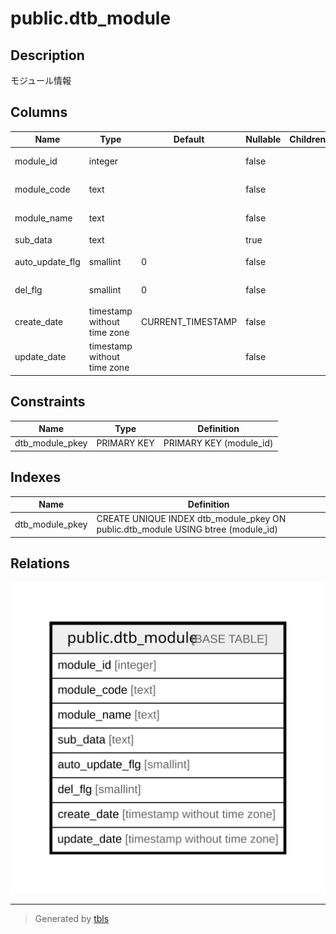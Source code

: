# public.dtb_module

## Description

モジュール情報

## Columns

| Name | Type | Default | Nullable | Children | Parents | Comment |
| ---- | ---- | ------- | -------- | -------- | ------- | ------- |
| module_id | integer |  | false |  |  | モジュールID |
| module_code | text |  | false |  |  | モジュールコード |
| module_name | text |  | false |  |  | モジュール名 |
| sub_data | text |  | true |  |  | データ |
| auto_update_flg | smallint | 0 | false |  |  | 自動更新フラグ |
| del_flg | smallint | 0 | false |  |  | 削除フラグ |
| create_date | timestamp without time zone | CURRENT_TIMESTAMP | false |  |  | 作成日時 |
| update_date | timestamp without time zone |  | false |  |  | 更新日時 |

## Constraints

| Name | Type | Definition |
| ---- | ---- | ---------- |
| dtb_module_pkey | PRIMARY KEY | PRIMARY KEY (module_id) |

## Indexes

| Name | Definition |
| ---- | ---------- |
| dtb_module_pkey | CREATE UNIQUE INDEX dtb_module_pkey ON public.dtb_module USING btree (module_id) |

## Relations

![er](public.dtb_module.svg)

---

> Generated by [tbls](https://github.com/k1LoW/tbls)
